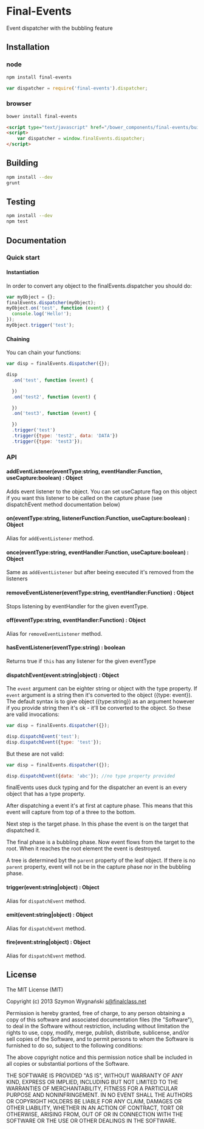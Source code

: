 Final-Events
===============

Event dispatcher with the bubbling feature

## Installation

### node

```bash
npm install final-events
```

```js
var dispatcher = require('final-events').dispatcher;
```

### browser

```bash
bower install final-events
```

```html
<script type="text/javascript" href="/bower_components/final-events/build/final-events.js"></script>
<script>
    var dispatcher = window.finalEvents.dispatcher;
</script>
```

## Building

```bash
npm install --dev
grunt
```

## Testing

```bash
npm install --dev
npm test
```

## Documentation

### Quick start

#### Instantiation

In order to convert any object to the finalEvents.dispatcher you should do:

```js
var myObject = {};
finalEvents.dispatcher(myObject);
myObject.on('test', function (event) {
  console.log('Hello!');
});
myObject.trigger('test');
```

#### Chaining

You can chain your functions:

```js
var disp = finalEvents.dispatcher({});

disp
  .on('test', function (event) {

  })
  .on('test2', function (event) {

  })
  .on('test3', function (event) {

  })
  .trigger('test')
  .trigger({type: 'test2', data: 'DATA'})
  .trigger({type: 'test3'});
```

### API

#### addEventListener(eventType:string, eventHandler:Function, useCapture:boolean) : Object

Adds event listener to the object.
You can set useCapture flag on this object if you want this listener to be called on the capture phase
(see dispatchEvent method documentation below)

#### on(eventType:string, listenerFunction:Function, useCapture:boolean) : Object

Alias for `addEventListener` method.

#### once(eventType:string, eventHandler:Function, useCapture:boolean) : Object

Same as `addEventListener` but after beeing executed it's removed from the listeners

#### removeEventListener(eventType:string, eventHandler:Function) : Object

Stops listening by eventHandler for the given eventType.

#### off(eventType:string, eventHandler:Function) : Object

Alias for `removeEventListener` method.

#### hasEventListener(eventType:string) : boolean

Returns true if `this` has any listener for the given eventType

#### dispatchEvent(event:string|object) : Object

The `event` argument can be eighter string or object with the type property.
If `event` argument is a string then it's converted to the object ({type: event}).
The default syntax is to give object ({type:string}) as an argument however if you provide string
then it's ok - it'll be converted to the object. So these are valid invocations:

```js
var disp = finalEvents.dispatcher({});

disp.dispatchEvent('test');
disp.dispatchEvent({type: 'test'});
```

But these are not valid:

```js
var disp = finalEvents.dispatcher({});

disp.dispatchEvent({data: 'abc'}); //no type property provided
```

finalEvents uses duck typing and for the dispatcher an event is an every object that has a type property.

After dispatching a event it's at first at capture phase. This means that this event will capture from top of a three to the bottom.

Next step is the target phase. In this phase the event is on the target that dispatched it.

The final phase is a bubbling phase. Now event flows from the target to the root. When it reaches the root element the event is destroyed.

A tree is determined byt the `parent` property of the leaf object. If there is no `parent` property, event will not be in the capture phase nor in the bubbling phase.

#### trigger(event:string|object) : Object

Alias for `dispatchEvent` method.

#### emit(event:string|object) : Object

Alias for `dispatchEvent` method.

#### fire(event:string|object) : Object

Alias for `dispatchEvent` method.


## License

The MIT License (MIT)

Copyright (c) 2013 Szymon Wygnański <s@finalclass.net>

Permission is hereby granted, free of charge, to any person obtaining a copy of
this software and associated documentation files (the "Software"), to deal in
the Software without restriction, including without limitation the rights to
use, copy, modify, merge, publish, distribute, sublicense, and/or sell copies of
the Software, and to permit persons to whom the Software is furnished to do so,
subject to the following conditions:

The above copyright notice and this permission notice shall be included in all
copies or substantial portions of the Software.

THE SOFTWARE IS PROVIDED "AS IS", WITHOUT WARRANTY OF ANY KIND, EXPRESS OR
IMPLIED, INCLUDING BUT NOT LIMITED TO THE WARRANTIES OF MERCHANTABILITY, FITNESS
FOR A PARTICULAR PURPOSE AND NONINFRINGEMENT. IN NO EVENT SHALL THE AUTHORS OR
COPYRIGHT HOLDERS BE LIABLE FOR ANY CLAIM, DAMAGES OR OTHER LIABILITY, WHETHER
IN AN ACTION OF CONTRACT, TORT OR OTHERWISE, ARISING FROM, OUT OF OR IN
CONNECTION WITH THE SOFTWARE OR THE USE OR OTHER DEALINGS IN THE SOFTWARE.